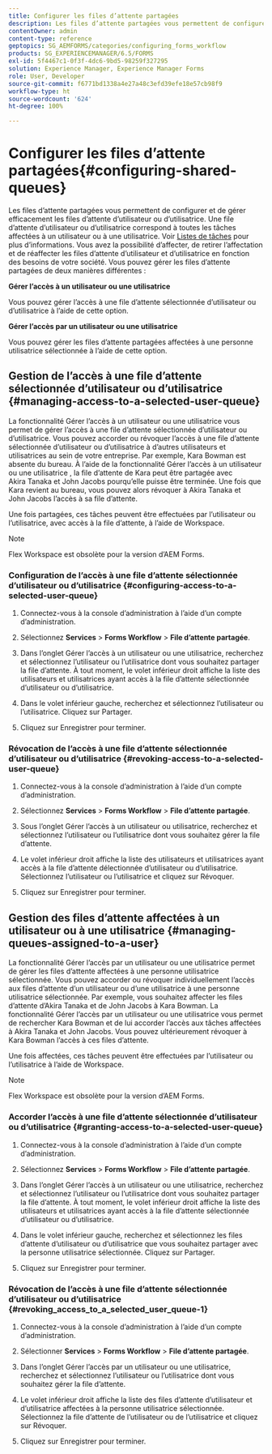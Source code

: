 ```yaml
---
title: Configurer les files d’attente partagées
description: Les files d’attente partagées vous permettent de configurer et de gérer efficacement les files d’attente d’utilisateur ou d’utilisatrice. Découvrez comment configurer des files d’attente partagées.
contentOwner: admin
content-type: reference
geptopics: SG_AEMFORMS/categories/configuring_forms_workflow
products: SG_EXPERIENCEMANAGER/6.5/FORMS
exl-id: 5f4467c1-0f3f-4dc6-9bd5-98259f327295
solution: Experience Manager, Experience Manager Forms
role: User, Developer
source-git-commit: f6771bd1338a4e27a48c3efd39efe18e57cb98f9
workflow-type: ht
source-wordcount: '624'
ht-degree: 100%

---
```


# Configurer les files d’attente partagées{#configuring-shared-queues}

Les files d’attente partagées vous permettent de configurer et de gérer efficacement les files d’attente d’utilisateur ou d’utilisatrice. Une file d’attente d’utilisateur ou d’utilisatrice correspond à toutes les tâches affectées à un utilisateur ou à une utilisatrice. Voir [Listes de tâches](https://help.adobe.com/fr_FR/livecycle/11.0/WorkspaceHelp/WS92d06802c76abadb-2b6ab502126beb6ba2f-7ffc.2.html) pour plus d’informations. Vous avez la possibilité d’affecter, de retirer l’affectation et de réaffecter les files d’attente d’utilisateur et d’utilisatrice en fonction des besoins de votre société. Vous pouvez gérer les files d’attente partagées de deux manières différentes :

**Gérer l’accès à un utilisateur ou une utilisatrice**

Vous pouvez gérer l’accès à une file d’attente sélectionnée d’utilisateur ou d’utilisatrice à l’aide de cette option.

**Gérer l’accès par un utilisateur ou une utilisatrice**

Vous pouvez gérer les files d’attente partagées affectées à une personne utilisatrice sélectionnée à l’aide de cette option.

## Gestion de l’accès à une file d’attente sélectionnée d’utilisateur ou d’utilisatrice {#managing-access-to-a-selected-user-queue}

La fonctionnalité Gérer l’accès à un utilisateur ou une utilisatrice vous permet de gérer l’accès à une file d’attente sélectionnée d’utilisateur ou d’utilisatrice. Vous pouvez accorder ou révoquer l’accès à une file d’attente sélectionnée d’utilisateur ou d’utilisatrice à d’autres utilisateurs et utilisatrices au sein de votre entreprise. Par exemple, Kara Bowman est absente du bureau. À l’aide de la fonctionnalité Gérer l’accès à un utilisateur ou une utilisatrice , la file d’attente de Kara peut être partagée avec Akira Tanaka et John Jacobs pourqu’elle puisse être terminée. Une fois que Kara revient au bureau, vous pouvez alors révoquer à Akira Tanaka et John Jacobs l’accès à sa file d’attente.

Une fois partagées, ces tâches peuvent être effectuées par l’utilisateur ou l’utilisatrice, avec accès à la file d’attente, à l’aide de Workspace.

>[!NOTE]
>
>Flex Workspace est obsolète pour la version d’AEM Forms.

### Configuration de l’accès à une file d’attente sélectionnée d’utilisateur ou d’utilisatrice {#configuring-access-to-a-selected-user-queue}

1. Connectez-vous à la console d’administration à l’aide d’un compte d’administration.
1. Sélectionnez **Services** > **Forms Workflow** > **File d’attente partagée**.

1. Dans l’onglet Gérer l’accès à un utilisateur ou une utilisatrice, recherchez et sélectionnez l’utilisateur ou l’utilisatrice dont vous souhaitez partager la file d’attente. À tout moment, le volet inférieur droit affiche la liste des utilisateurs et utilisatrices ayant accès à la file d’attente sélectionnée d’utilisateur ou d’utilisatrice.
1. Dans le volet inférieur gauche, recherchez et sélectionnez l’utilisateur ou l’utilisatrice. Cliquez sur Partager.
1. Cliquez sur Enregistrer pour terminer.

### Révocation de l’accès à une file d’attente sélectionnée d’utilisateur ou d’utilisatrice {#revoking-access-to-a-selected-user-queue}

1. Connectez-vous à la console d’administration à l’aide d’un compte d’administration.
1. Sélectionnez **Services** > **Forms Workflow** > **File d’attente partagée**.

1. Sous l’onglet Gérer l’accès à un utilisateur ou utilisatrice, recherchez et sélectionnez l’utilisateur ou l’utilisatrice dont vous souhaitez gérer la file d’attente.
1. Le volet inférieur droit affiche la liste des utilisateurs et utilisatrices ayant accès à la file d’attente délectionnée d’utilisateur ou d’utilisatrice. Sélectionnez l’utilisateur ou l’utilisatrice et cliquez sur Révoquer.
1. Cliquez sur Enregistrer pour terminer.

## Gestion des files d’attente affectées à un utilisateur ou à une utilisatrice {#managing-queues-assigned-to-a-user}

La fonctionnalité Gérer l’accès par un utilisateur ou une utilisatrice permet de gérer les files d’attente affectées à une personne utilisatrice sélectionnée. Vous pouvez accorder ou révoquer individuellement l’accès aux files d’attente d’un utilisateur ou d’une utilisatrice à une personne utilisatrice sélectionnée. Par exemple, vous souhaitez affecter les files d’attente d’Akira Tanaka et de John Jacobs à Kara Bowman. La fonctionnalité Gérer l’accès par un utilisateur ou une utilisatrice vous permet de rechercher Kara Bowman et de lui accorder l’accès aux tâches affectées à Akira Tanaka et John Jacobs. Vous pouvez ultérieurement révoquer à Kara Bowman l’accès à ces files d’attente.

Une fois affectées, ces tâches peuvent être effectuées par l’utilisateur ou l’utilisatrice à l’aide de Workspace.

>[!NOTE]
>
>Flex Workspace est obsolète pour la version d’AEM Forms.

### Accorder l’accès à une file d’attente sélectionnée d’utilisateur ou d’utilisatrice {#granting-access-to-a-selected-user-queue}

1. Connectez-vous à la console d’administration à l’aide d’un compte d’administration.
1. Sélectionnez **Services** > **Forms Workflow** > **File d’attente partagée**.

1. Dans l’onglet Gérer l’accès à un utilisateur ou une utilisatrice, recherchez et sélectionnez l’utilisateur ou l’utilisatrice dont vous souhaitez partager la file d’attente. À tout moment, le volet inférieur droit affiche la liste des utilisateurs et utilisatrices ayant accès à la file d’attente sélectionnée d’utilisateur ou d’utilisatrice.
1. Dans le volet inférieur gauche, recherchez et sélectionnez les files d’attente d’utilisateur ou d’utilisatrice que vous souhaitez partager avec la personne utilisatrice sélectionnée. Cliquez sur Partager.
1. Cliquez sur Enregistrer pour terminer.

### Révocation de l’accès à une file d’attente sélectionnée d’utilisateur ou d’utilisatrice {#revoking_access_to_a_selected_user_queue-1}

1. Connectez-vous à la console d’administration à l’aide d’un compte d’administration.
1. Sélectionner **Services** > **Forms Workflow** > **File d’attente partagée**.

1. Dans l’onglet Gérer l’accès par un utilisateur ou une utilisatrice, recherchez et sélectionnez l’utilisateur ou l’utilisatrice dont vous souhaitez gérer la file d’attente.
1. Le volet inférieur droit affiche la liste des files d’attente d’utilisateur et d’utilisatrice affectées à la personne utilisatrice sélectionnée. Sélectionnez la file d’attente de l’utilisateur ou de l’utilisatrice et cliquez sur Révoquer.
1. Cliquez sur Enregistrer pour terminer.
